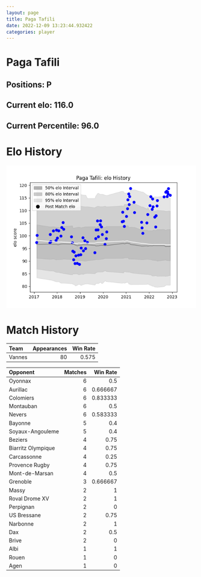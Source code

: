 ```yaml
---  
layout: page  
title: Paga Tafili  
date: 2022-12-09 13:23:44.932422  
categories: player  
---
```

# Paga Tafili

## Positions: P

## Current elo: 116.0

## Current Percentile: 96.0

# Elo History


![elo history](history_PagaTafili.png)
# Match History


| Team   |   Appearances |   Win Rate |
|:-------|--------------:|-----------:|
| Vannes |            80 |      0.575 |

| Opponent           |   Matches |   Win Rate |
|:-------------------|----------:|-----------:|
| Oyonnax            |         6 |   0.5      |
| Aurillac           |         6 |   0.666667 |
| Colomiers          |         6 |   0.833333 |
| Montauban          |         6 |   0.5      |
| Nevers             |         6 |   0.583333 |
| Bayonne            |         5 |   0.4      |
| Soyaux-Angouleme   |         5 |   0.4      |
| Beziers            |         4 |   0.75     |
| Biarritz Olympique |         4 |   0.75     |
| Carcassonne        |         4 |   0.25     |
| Provence Rugby     |         4 |   0.75     |
| Mont-de-Marsan     |         4 |   0.5      |
| Grenoble           |         3 |   0.666667 |
| Massy              |         2 |   1        |
| Roval Drome XV     |         2 |   1        |
| Perpignan          |         2 |   0        |
| US Bressane        |         2 |   0.75     |
| Narbonne           |         2 |   1        |
| Dax                |         2 |   0.5      |
| Brive              |         2 |   0        |
| Albi               |         1 |   1        |
| Rouen              |         1 |   0        |
| Agen               |         1 |   0        |
